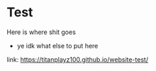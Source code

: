 # Test
Here is where shit goes
- ye idk what else to put here

link: https://titanplayz100.github.io/website-test/
